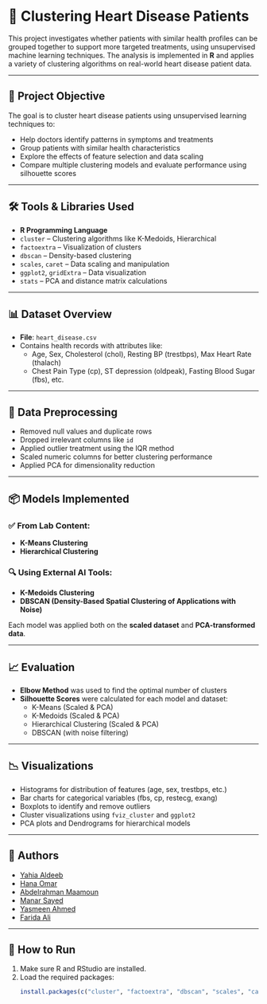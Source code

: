 # 🧠 Clustering Heart Disease Patients

This project investigates whether patients with similar health profiles can be grouped together to support more targeted treatments, using unsupervised machine learning techniques. The analysis is implemented in **R** and applies a variety of clustering algorithms on real-world heart disease patient data.

---

## 📌 Project Objective

The goal is to cluster heart disease patients using unsupervised learning techniques to:

- Help doctors identify patterns in symptoms and treatments
- Group patients with similar health characteristics
- Explore the effects of feature selection and data scaling
- Compare multiple clustering models and evaluate performance using silhouette scores

---

## 🛠️ Tools & Libraries Used

- **R Programming Language**
- `cluster` – Clustering algorithms like K-Medoids, Hierarchical
- `factoextra` – Visualization of clusters
- `dbscan` – Density-based clustering
- `scales`, `caret` – Data scaling and manipulation
- `ggplot2`, `gridExtra` – Data visualization
- `stats` – PCA and distance matrix calculations

---

## 📊 Dataset Overview

- **File**: `heart_disease.csv`
- Contains health records with attributes like:
  - Age, Sex, Cholesterol (chol), Resting BP (trestbps), Max Heart Rate (thalach)
  - Chest Pain Type (cp), ST depression (oldpeak), Fasting Blood Sugar (fbs), etc.

---

## 🧹 Data Preprocessing

- Removed null values and duplicate rows
- Dropped irrelevant columns like `id`
- Applied outlier treatment using the IQR method
- Scaled numeric columns for better clustering performance
- Applied PCA for dimensionality reduction

---

## 📦 Models Implemented

### ✅ From Lab Content:
- **K-Means Clustering**  
- **Hierarchical Clustering**

### 🔍 Using External AI Tools:
- **K-Medoids Clustering**
- **DBSCAN (Density-Based Spatial Clustering of Applications with Noise)**

Each model was applied both on the **scaled dataset** and **PCA-transformed data**.

---

## 📈 Evaluation

- **Elbow Method** was used to find the optimal number of clusters
- **Silhouette Scores** were calculated for each model and dataset:
  - K-Means (Scaled & PCA)
  - K-Medoids (Scaled & PCA)
  - Hierarchical Clustering (Scaled & PCA)
  - DBSCAN (with noise filtering)

---

## 📉 Visualizations

- Histograms for distribution of features (age, sex, trestbps, etc.)
- Bar charts for categorical variables (fbs, cp, restecg, exang)
- Boxplots to identify and remove outliers
- Cluster visualizations using `fviz_cluster` and `ggplot2`
- PCA plots and Dendrograms for hierarchical models

---

## 👥 Authors
- [Yahia Aldeeb](https://github.com/YahiaAldeeb)
- [Hana Omar](https://github.com/HanaOmar1)
- [Abdelrahman Maamoun](https://github.com/amaamoun99)
- [Manar Sayed](https://github.com/Manarsayedd)
- [Yasmeen Ahmed](https://github.com/yassmeenahmedd)
- [Farida Ali](https://github.com/farridaali)

---

## 🚀 How to Run

1. Make sure R and RStudio are installed.
2. Load the required packages:
   ```R
   install.packages(c("cluster", "factoextra", "dbscan", "scales", "caret", "gridExtra", "ggplot2"))
